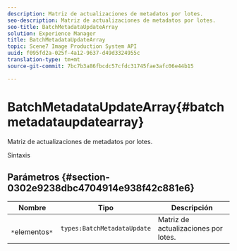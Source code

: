 ```yaml
---
description: Matriz de actualizaciones de metadatos por lotes.
seo-description: Matriz de actualizaciones de metadatos por lotes.
seo-title: BatchMetadataUpdateArray
solution: Experience Manager
title: BatchMetadataUpdateArray
topic: Scene7 Image Production System API
uuid: f095fd2a-025f-4a12-9637-d49d3324955c
translation-type: tm+mt
source-git-commit: 7bc7b3a86fbcdc57cfdc31745fae3afc06e44b15

---
```



# BatchMetadataUpdateArray{#batchmetadataupdatearray}

Matriz de actualizaciones de metadatos por lotes.

Sintaxis

## Parámetros {#section-0302e9238dbc4704914e938f42c881e6}

| Nombre | Tipo | Descripción |
|---|---|---|
| ` *`elementos`*` | `types:BatchMetadataUpdate` | Matriz de actualizaciones por lotes. |

